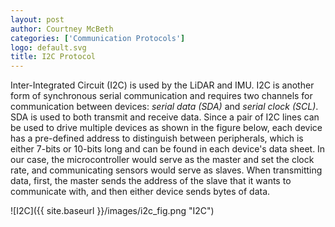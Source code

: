 ```yaml
---
layout: post
author: Courtney McBeth
categories: ['Communication Protocols']
logo: default.svg
title: I2C Protocol
---
```


Inter-Integrated Circuit (I2C) is used by the LiDAR and IMU. I2C is another form of synchronous serial communication and requires two channels for communication between devices: *serial data (SDA)* and *serial clock (SCL)*. SDA is used to both transmit and receive data. Since a pair of I2C lines can be used to drive multiple devices as shown in the figure below, each device has a pre-defined address to distinguish between peripherals, which is either 7-bits or 10-bits long and can be found in each device's data sheet. In our case, the microcontroller would serve as the master and set the clock rate, and communicating sensors would serve as slaves. When transmitting data, first, the master sends the address of the slave that it wants to communicate with, and then either device sends bytes of data.

![I2C]({{ site.baseurl }}/images/i2c_fig.png "I2C")